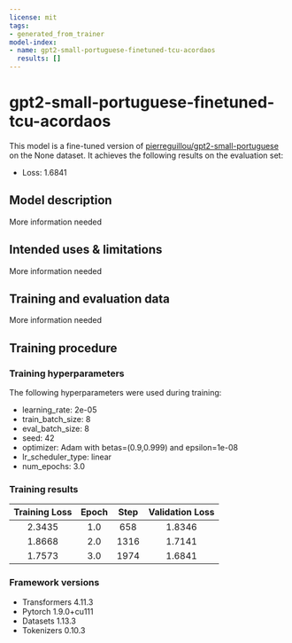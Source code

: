 ```yaml
---
license: mit
tags:
- generated_from_trainer
model-index:
- name: gpt2-small-portuguese-finetuned-tcu-acordaos
  results: []
---
```


<!-- This model card has been generated automatically according to the information the Trainer had access to. You
should probably proofread and complete it, then remove this comment. -->

# gpt2-small-portuguese-finetuned-tcu-acordaos

This model is a fine-tuned version of [pierreguillou/gpt2-small-portuguese](https://huggingface.co/pierreguillou/gpt2-small-portuguese) on the None dataset.
It achieves the following results on the evaluation set:
- Loss: 1.6841

## Model description

More information needed

## Intended uses & limitations

More information needed

## Training and evaluation data

More information needed

## Training procedure

### Training hyperparameters

The following hyperparameters were used during training:
- learning_rate: 2e-05
- train_batch_size: 8
- eval_batch_size: 8
- seed: 42
- optimizer: Adam with betas=(0.9,0.999) and epsilon=1e-08
- lr_scheduler_type: linear
- num_epochs: 3.0

### Training results

| Training Loss | Epoch | Step | Validation Loss |
|:-------------:|:-----:|:----:|:---------------:|
| 2.3435        | 1.0   | 658  | 1.8346          |
| 1.8668        | 2.0   | 1316 | 1.7141          |
| 1.7573        | 3.0   | 1974 | 1.6841          |


### Framework versions

- Transformers 4.11.3
- Pytorch 1.9.0+cu111
- Datasets 1.13.3
- Tokenizers 0.10.3

